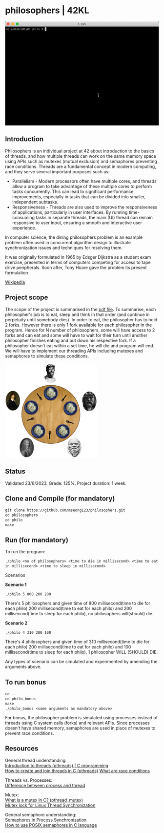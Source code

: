 # philosophers | 42KL

![philo.gif](https://github.com/mseong123/philosophers/blob/18b304f5b143edcd73791cee300d5e7488ce2cfe/philo.gif)

## Introduction
Philosophers is an individual project at 42 about introduction to the basics of threads, and how multiple threads can work on the same memory space using APIs such as mutexes (mutual exclusion) and semaphores preventing race conditions. Threads are a fundamental concept in modern computing, and they serve several important purposes such as:
- Parallelism - Modern processors often have multiple cores, and threads allow a program to take advantage of these multiple cores to perform tasks concurrently. This can lead to significant performance improvements, especially in tasks that can be divided into smaller, independent subtasks.
- Responsiveness - Threads are also used to improve the responsiveness of applications, particularly in user interfaces. By running time-consuming tasks in separate threads, the main (UI) thread can remain responsive to user input, ensuring a smooth and interactive user experience.

In computer science, the dining philosophers problem is an example problem often used in concurrent algorithm design to illustrate synchronization issues and techniques for resolving them.

It was originally formulated in 1965 by Edsger Dijkstra as a student exam exercise, presented in terms of computers competing for access to tape drive peripherals. Soon after, Tony Hoare gave the problem its present formulation

[Wikipedia](https://en.wikipedia.org/wiki/Dining_philosophers_problem)

## Project scope
The scope of the project is summarised in the [pdf file](https://github.com/mseong123/philosophers/blob/bccaeeb0420a088ddb46ab2409eec01dcd0d38c8/en.subject.pdf).  To summarise, each philosopher's job is to eat, sleep and think in that order (and continue in perpetuity until somebody dies). In order to eat, the philosopher has to hold 2 forks. However there is only 1 fork available for each philosopher in the program. Hence for N number of philosophers, some will have access to 2 forks and can eat and some will have to wait for their turn until another philosopher finishes eating and put down his respective fork. If a philosopher doesn't eat within a set time, he will die and program will end. We will have to implement our threading APIs including mutexes and semaphores to simulate these conditions. 

<img src="https://github.com/mseong123/philosophers/blob/9bc6ff655e86bca7934cbea02cd4ef25df0769c6/philo_dining_table.png" alt="philo dining table" title="philo dining table" width="300px">

## Status

Validated 23/6/2023. Grade: 125%. Project duration: 1 week.

## Clone and Compile (for mandatory)

```
git clone https://github.com/mseong123/philosophers.git
cd philosophers
cd philo
make
```

## Run (for mandatory)
To run the program:

```
./philo <no of philosophers> <time to die in millisecond> <time to eat in millisecond> <time to sleep in millisecond>
```

Scenarios

**Scenario 1**
```
./philo 5 800 200 200
```
There's 5 philosophers and given time of 800 millisecond(time to die for each philo) 200 millisecond(time to eat for each philo) and 200 millisecond(time to sleep for each philo), no philosophers will(should) die. 

**Scenario 2**
```
./philo 4 310 200 100
```
There's 4 philosophers and given time of 310 millisecond(time to die for each philo) 200 millisecond(time to eat for each philo) and 100 millisecond(time to sleep for each philo), 1 philosopher WILL (SHOULD) DIE.

Any types of scenario can be simulated and experimented by amending the arguments above.

## To run bonus
```
cd ..
cd philo_bonus
make
./philo_bonus <same arguments as mandatory above>
```
For bonus, the philosopher problem is simulated using processes instead of threads using C system calls (forks) and relevant APIs. Since processes doesn't have shared memory, semaphores are used in place of mutexes to prevent race conditions.

## Resources
General thread understanding:  
[Introduction to threads (pthreads) | C programming](https://www.youtube.com/watch?v=ldJ8WGZVXZk)  
[How to create and join threads in C (pthreads)](https://www.youtube.com/watch?v=uA8X5zNOGw8&list=PL9IEJIKnBJjFZxuqyJ9JqVYmuFZHr7CFM)
[What are race conditions](https://www.youtube.com/watch?v=FY9livorrJI)  

Threads vs. Processes:  
[Difference between process and thread](https://www.geeksforgeeks.org/difference-between-process-and-thread/)  

Mutex:  
[What is a mutex in C? (pthread_mutex)](https://www.youtube.com/watch?v=oq29KUy29iQ)  
[Mutex lock for Linux Thread Synchronization](https://www.geeksforgeeks.org/mutex-lock-for-linux-thread-synchronization/) 

General semaphore understanding:  
[Semaphores in Process Synchronization](https://www.geeksforgeeks.org/semaphores-in-process-synchronization/)  
[How to use POSIX semaphores in C language](https://www.geeksforgeeks.org/use-posix-semaphores-c/)  

